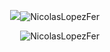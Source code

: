 

<!--

### Nicolás López Fernández 👋

**NicolasLopezFer/NicolasLopezFer** is a ✨ _special_ ✨ repository because its `README.md` (this file) appears on your GitHub profile.

Here are some ideas to get you started:

- 🔭 I’m currently working on ...
- 🌱 I’m currently learning ...
- 👯 I’m looking to collaborate on ...
- 🤔 I’m looking for help with ...
- 💬 Ask me about ...
- 📫 How to reach me: ...
- 😄 Pronouns: ...
- ⚡ Fun fact: ...
-->

<p align="right"> <img src="https://github-readme-stats.vercel.app/api/top-langs/?username=NicolasLopezFer&theme=gotham&langs_count=8&layout=compact&hide=jupyter%20notebook,html" /><img src="https://github-readme-stats.vercel.app/api?username=NicolasLopezFer&show_icons=true&theme=gotham" alt="NicolasLopezFer" />
<p align="right"> <img src="https://github-readme-stats.vercel.app/api?username=NicolasLopezFer&show_icons=true&theme=gotham" alt="NicolasLopezFer" />
